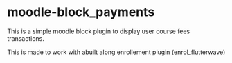 # moodle-block_payments
This is a simple moodle block plugin to display user course fees transactions.

This is made to work with abuilt along enrollement plugin (enrol_flutterwave)
